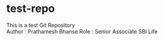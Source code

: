 # test-repo
This is a test Git Repository
<br>
Author : Prathamesh Bhanse
Role : Senior Associate SBI Life